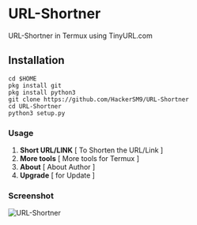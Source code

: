 # URL-Shortner
URL-Shortner in Termux using TinyURL.com
## Installation
```
cd $HOME 
pkg install git
pkg install python3
git clone https://github.com/HackerSM9/URL-Shortner
cd URL-Shortner
python3 setup.py
```
### Usage
1) **Short URL/LINK** [ To Shorten the URL/Link ]
2) **More tools** [ More tools for Termux ]
3) **About** [ About Author ]
4) **Upgrade** [ for Update ]
### Screenshot
<img src="https://blogger.googleusercontent.com/img/b/R29vZ2xl/AVvXsEgMS1K6Vvbc0UKaq5wu58ZUMRXvjjGboBKRr4KXBej0cwHddWDVjWYbrw-Yq3sYbu-GZOPt1JDUYqOnEbKpC6AduwTHRJ0Tz2bpW50_gowgAvrwcAD1Wi39PMJUzvgAg1oZAXsn3dKqlsUJNRMYH-hqUOzJb1vGLAZGiuCXHXIfmwkT3sAQ5KIMm4r5/s2340/Screenshot_2022-08-01-14-11-16-587_com.termux.jpg" alt="URL-Shortner">
